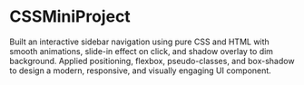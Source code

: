# CSSMiniProject
Built an interactive sidebar navigation using pure CSS and HTML with smooth animations, slide-in effect on click, and shadow overlay to dim background. Applied positioning, flexbox, pseudo-classes, and box-shadow to design a modern, responsive, and visually engaging UI component.
